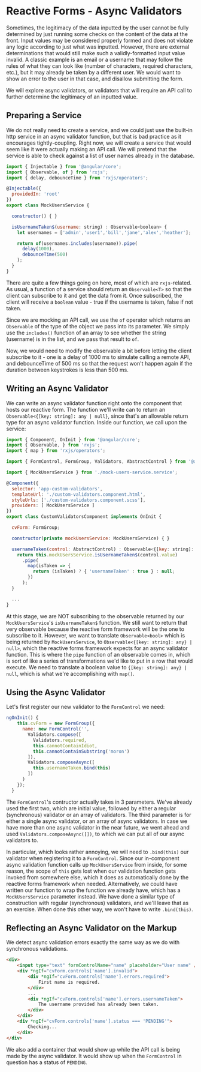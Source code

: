 # Reactive Forms - Async Validators

Sometimes, the legitimacy of the data inputted by the user cannot be fully determined by just running some checks on the content of the data at the front. Input values
may be considered properly formed and does not violate any logic according to just what was inputted. However, there are external determinations that would still make
such a validly-formatted input value invalid. A classic example is an email or a username that may follow the rules of what they can look like (number of characters,
required characters, etc.), but it may already be taken by a different user. We would want to show an error to the user in that case, and disallow submitting the form.

We will explore async validators, or validators that will require an API call to further determine the legitimacy of an inputted value.

## Preparing a Service

We do not really need to create a service, and we could just use the built-in http service in an async validator function, but that is bad practice as it encourages
tightly-coupling. Right now, we will create a service that would seem like it were actually making an API call. We will pretend that the service is able to check
against a list of user names already in the database.

```javascript
import { Injectable } from '@angular/core';
import { Observable, of } from 'rxjs';
import { delay, debounceTime } from 'rxjs/operators';

@Injectable({
  providedIn: 'root'
})
export class MockUsersService {

  constructor() { }

  isUsernameTaken$(username: string) : Observable<boolean> {
    let usernames = ['admin','user1','bill','jane','alex','heather'];

    return of(usernames.includes(username)).pipe(
      delay(1000),
      debounceTime(500)
    );
  }
}
```

There are quite a few things going on here, most of which are `rxjs`-related. As usual, a function of a service should return an `Observable<T>` so that the client
can subscribe to it and get the data from it. Once subscribed, the client will receive a `boolean` value - true if the username is taken, false if not taken.

Since we are mocking an API call, we use the `of` operator which returns an `Observable` of the type of the object we pass into its parameter. We simply use the
`includes()` function of an array to see whether the string (username) is in the list, and we pass that result to `of`.

Now, we would need to modify the observable a bit before letting the client subscribe to it - one is a delay of 1000 ms to simulate calling a remote API, and
debounceTime of 500 ms so that the request won't happen again if the duration between keystrokes is less than 500 ms.

## Writing an Async Validator

We can write an async validator function right onto the component that hosts our reactive form. The function we'll write can to return an
`Observable<{[key: string]: any | null}`, since that's an allowable return type for an async validator function. Inside our function, we call upon the
service:

```javascript
import { Component, OnInit } from '@angular/core';
import { Observable, } from 'rxjs';
import { map } from 'rxjs/operators';

import { FormControl, FormGroup, Validators, AbstractControl } from '@angular/forms';

import { MockUsersService } from './mock-users-service.service';

@Component({
  selector: 'app-custom-validators',
  templateUrl: './custom-validators.component.html',
  styleUrls: ['./custom-validators.component.scss'],
  providers: [ MockUsersService ]
})
export class CustomValidatorsComponent implements OnInit {

  cvForm: FormGroup;

  constructor(private mockUsersService: MockUsersService) { }

  usernameTaken(control: AbstractControl) : Observable<{[key: string]: any} | null> {
    return this.mockUsersService.isUsernameTaken$(control.value)
      .pipe(
        map(isTaken => {
          return (isTaken) ? { 'usernameTaken' : true } : null;
        })
      );
  }

  ...
}
```

At this stage, we are NOT subscribing to the observable returned by our `MockUsersService`'s `isUsernameTaken$` function. We still want to return that very
observable because the reactive form framework will be the one to subscribe to it. However, we want to translate `Observable<bool>` which is being returned by
`MockUsersService`, to `Observable<{[key: string]: any} | null>`, which the reactive forms framework expects for an async validator function. This is where
the `pipe` function of an observable comes in, which is sort of like a series of transformations we'd like to put in a row that would execute. We need to translate
a boolean value to `{[key: string]: any} | null`, which is what we're accomplishing with `map()`.

## Using the Async Validator

Let's first register our new validator to the `FormControl` we need:

```javascript
ngOnInit() {
    this.cvForm = new FormGroup({
      name: new FormControl('',
        Validators.compose([
          Validators.required,
          this.cannotContainIdiot,
          this.cannotContainSubstring('moron')
        ]),
        Validators.composeAsync([
          this.usernameTaken.bind(this)
        ])
      )
    });
  }
```

The `FormControl`'s contructor actually takes in 3 parameters. We've already used the first two, which are initial value, followed by either a regular (synchronous)
validator or an array of validators. The third parameter is for either a single async validator, or an array of async validators. In case we have more than one
async validator in the near future, we went ahead and used `Validators.composeAsync([])`, to which we can put all of our async validators to.

In particular, which looks rather annoying, we will need to `.bind(this)` our validator when registering it to a `FormControl`. Since our in-component async
validation function calls up `MockUsersService` from inside, for some reason, the scope of `this` gets lost when our validation function gets invoked from
somewhere else, which it does as automatically done by the reactive forms framework when needed. Alternatively, we could have written our function to wrap the
function we already have, which has a `MockUsersService` parameter instead. We have done a similar type of construction with regular (synchronous) validators,
and we'll leave that as an exercise. When done this other way, we won't have to write `.bind(this)`.

## Reflecting an Async Validator on the Markup

We detect async validation errors exactly the same way as we do with synchronous validations.

```html
<div>
    <input type="text" formControlName="name" placeholder="User name" />
    <div *ngIf="cvForm.controls['name'].invalid">
        <div *ngIf="cvForm.controls['name'].errors.required">
            First name is required.
        </div>
        ...
        <div *ngIf="cvForm.controls['name'].errors.usernameTaken">
            The username provided has already been taken.
        </div>
    </div>
    <div *ngIf="cvForm.controls['name'].status === 'PENDING'">
        Checking...
    </div>
</div>
```

We also add a container that would show up while the API call is being made by the async validator. It would show up when the `FormControl` in question has a
status of `PENDING`.